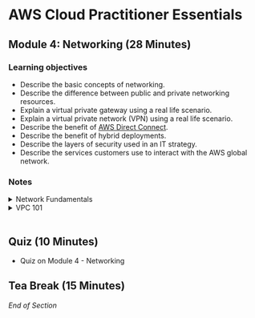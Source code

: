 # AWS Cloud Practitioner Essentials

## Module 4: Networking (28 Minutes)

### Learning objectives
* Describe the basic concepts of networking.
* Describe the difference between public and private networking resources. 
* Explain a virtual private gateway using a real life scenario. 
* Explain a virtual private network (VPN) using a real life scenario.
* Describe the benefit of [AWS Direct Connect](https://aws.amazon.com/directconnect/). 
* Describe the benefit of hybrid deployments. 
* Describe the layers of security used in an IT strategy.
* Describe the services customers use to interact with the AWS global network.

### Notes
<details class="faq box"><summary>Network Fundamentals</summary>
<p>

![image](https://user-images.githubusercontent.com/18049790/228765638-1bf5910d-098f-4139-823a-43b00361e9c9.png)

</p>
</details>


<details class="faq box"><summary>VPC 101</summary>
<p>

![image](https://user-images.githubusercontent.com/18049790/228765227-9718f238-1197-4cbc-ab44-992e0613a122.png)

</p>
</details>
<br>

## Quiz (10 Minutes)
* Quiz on Module 4 - Networking

## Tea Break (15 Minutes)

*End of Section* 
